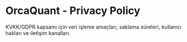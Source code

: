 # OrcaQuant - Privacy Policy
KVKK/GDPR kapsamı için veri işleme amaçları, saklama süreleri, kullanıcı hakları ve iletişim kanalları.
